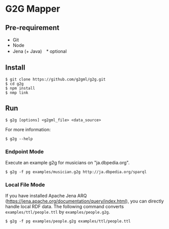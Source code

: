 # G2G Mapper

## Pre-requirement

* Git
* Node
* Jena (+ Java)　* optional

## Install

    $ git clone https://github.com/g2gml/g2g.git
    $ cd g2g
    $ npm install
    $ nmp link

## Run

    $ g2g [options] <g2gml_file> <data_source>

For more information:

    $ g2g --help

### Endpoint Mode

Execute an example g2g for musicians on "ja.dbpedia.org".

    $ g2g -f pg examples/musician.g2g http://ja.dbpedia.org/sparql

### Local File Mode

If you have installed Apache Jena ARQ (https://jena.apache.org/documentation/query/index.html), you can directly handle local RDF data.
The following command converts ```examples/ttl/people.ttl``` by ```examples/people.g2g```.

    $ g2g -f pg examples/people.g2g examples/ttl/people.ttl
